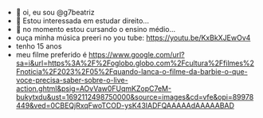 - 👋 oi, eu sou @g7beatriz
- 👀  Estou interessada em estudar direito...
- 🌱 no momento estou cursando o ensino médio...
- ouça minha música preeri no you tube: https://youtu.be/KxBkXJEwOv4
- tenho 15 anos
- meu filme preferido é https://www.google.com/url?sa=i&url=https%3A%2F%2Foglobo.globo.com%2Fcultura%2Ffilmes%2Fnoticia%2F2023%2F05%2Fquando-lanca-o-filme-da-barbie-o-que-voce-precisa-saber-sobre-o-live-action.ghtml&psig=AOvVaw0FUqmKZopC7eM-bukytxdu&ust=1692112498750000&source=images&cd=vfe&opi=89978449&ved=0CBEQjRxqFwoTCOD-ysK43IADFQAAAAAdAAAAABAD
